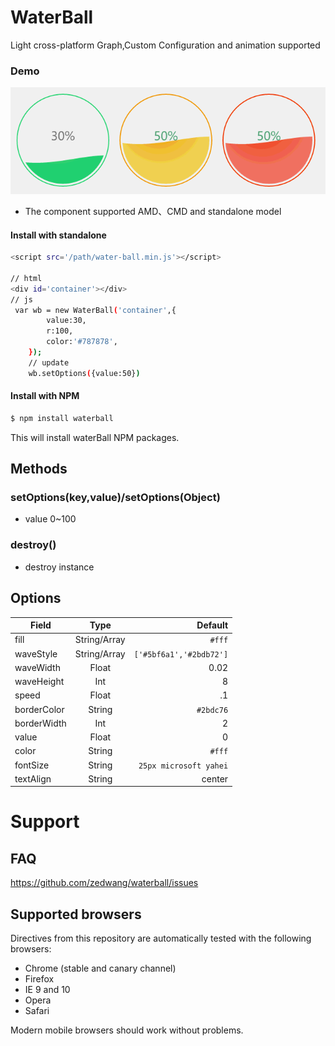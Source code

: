 # WaterBall
Light cross-platform Graph,Custom Configuration and animation supported
### Demo
![](/jdfw.gif)

* The component supported AMD、CMD and standalone model

#### Install with standalone

```sh
<script src='/path/water-ball.min.js'></script>

// html
<div id='container'></div>
// js
 var wb = new WaterBall('container',{
        value:30,
        r:100,
        color:'#787878',
    });
    // update
    wb.setOptions({value:50})

```

#### Install with NPM

```sh
$ npm install waterball
```

This will install waterBall NPM packages.


## Methods
### setOptions(key,value)/setOptions(Object)
* value 0~100
### destroy()
* destroy instance

## Options

| Field        | Type           | Default  |
| ------------- |:-------------:| -----:|
| fill      | String/Array | `#fff` |
|   waveStyle    | String/Array      |   `['#5bf6a1','#2bdb72']`|
| waveWidth | Float      |    0.02 |
| waveHeight | Int      |    8 |
| speed | Float      |    .1 |
| borderColor | String      |    `#2bdc76` |
| borderWidth | Int      |    2 |
| value | Float      |   0  |
| color | String      |    `#fff` |
| fontSize | String      |    `25px microsoft yahei` |
| textAlign | String      |    center |


# Support

## FAQ

https://github.com/zedwang/waterball/issues

## Supported browsers

Directives from this repository are automatically tested with the following browsers:
* Chrome (stable and canary channel)
* Firefox
* IE 9 and 10
* Opera
* Safari

Modern mobile browsers should work without problems.
